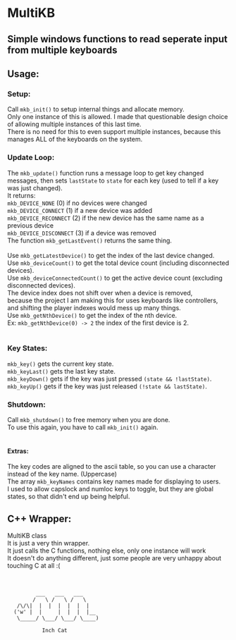 # MultiKB
## Simple windows functions to read seperate input from multiple keyboards

## Usage:
### Setup:
Call `mkb_init()` to setup internal things and allocate memory.<br>
Only one instance of this is allowed. I made that questionable design choice of allowing multiple instances of this last time.<br>
There is no need for this to even support multiple instances, because this manages ALL of the keyboards on the system.<br>
### Update Loop:
The `mkb_update()` function runs a message loop to get key changed messages, then sets `lastState` to `state` for each key (used to tell if a key was just changed).<br>
It returns:<br>
`mkb_DEVICE_NONE` (0) if no devices were changed<br>
`mkb_DEVICE_CONNECT` (1) if a new device was added<br>
`mkb_DEVICE_RECONNECT` (2) if the new device has the same name as a previous device<br>
`mkb_DEVICE_DISCONNECT` (3) if a device was removed<br>
The function `mkb_getLastEvent()` returns the same thing.<br>
<br>
Use `mkb_getLatestDevice()` to get the index of the last device changed.<br>
Use `mkb_deviceCount()` to get the total device count (including disconnected devices).<br>
Use `mkb_deviceConnectedCount()` to get the active device count (excluding disconnected devices).<br>
The device index does not shift over when a device is removed,<br>
because the project I am making this for uses keyboards like controllers, and shifting the player indexes would mess up many things.<br>
Use `mkb_getNthDevice()` to get the index of the nth device.<br>
Ex: `mkb_getNthDevice(0) -> 2` the index of the first device is 2.<br>
<br>
### Key States:
`mkb_key()` gets the current key state.<br>
`mkb_keyLast()` gets the last key state.<br>
`mkb_keyDown()` gets if the key was just pressed `(state && !lastState)`.<br>
`mkb_keyUp()` gets if the key was just released `(!state && lastState)`.<br>
### Shutdown:
Call `mkb_shutdown()` to free memory when you are done.<br>
To use this again, you have to call `mkb_init()` again.<br>
<br>
#### Extras:
The key codes are aligned to the ascii table, so you can use a character instead of the key name. (Uppercase)<br>
The array `mkb_keyNames` contains key names made for displaying to users.<br>
I used to allow capslock and numloc keys to toggle, but they are global states, so that didn't end up being helpful.<br>
## C++ Wrapper:
MultiKB class<br>
It is just a very thin wrapper.<br>
It just calls the C functions, nothing else, only one instance will work<br>
It doesn't do anything different, just some people are very unhappy about touching C at all :(<br>
<br>
<br>
```
         ___   ___   ___
        /   \ /   \ /   \
   /\/\|  |  |  |  |  |  |
  ('w' |  |     |  |  |  |__
   \_____/ \___/ \___/ \____)

           Inch Cat
```
